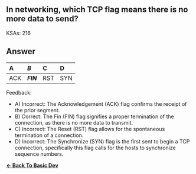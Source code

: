 ## In networking, which TCP flag means there is no more data to send?

KSAs: 216

## Answer
| A | ***B*** | C | D |
| :--- | :--- | :--- | :--- |
| ACK | ***FIN*** | RST | SYN |


Feedback:

- A) Incorrect: The Acknowledgement (ACK) flag confirms the receipt of the prior segment.
- B) Correct: The Fin (FIN) flag signifies a proper termination of the connection, as there is no more data to transmit.
- C) Incorrect: The Reset (RST) flag allows for the spontaneous termination of a connection.
- D) Incorrect: The Synchronize (SYN) flag is the first sent to begin a TCP connection, specifically this flag calls for the hosts to synchronize sequence numbers.

[**<- Back To Basic Dev**](../../../Basic_Dev.md)

